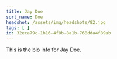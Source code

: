 ```yaml
---
title: Jay Doe
sort_name: Doe
headshot: /assets/img/headshots/82.jpg
tags: [ ]
id: 32eca79c-1b16-4f8b-8a1b-768dda4f89ab
---
```

This is the bio info for Jay Doe.